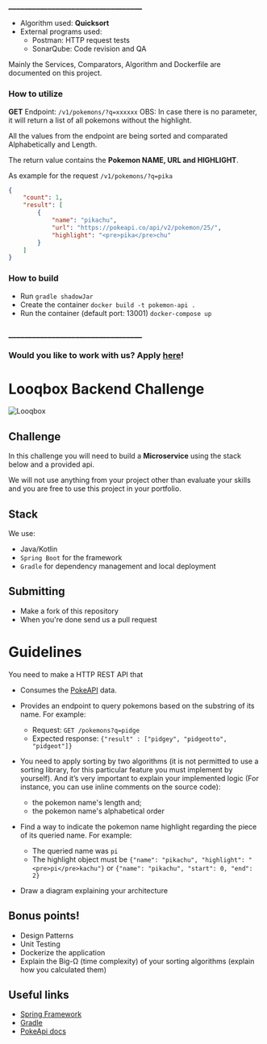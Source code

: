 ### __________________________________

- Algorithm used: **Quicksort**
- External programs used:
  - Postman: HTTP request tests
  - SonarQube: Code revision and QA

Mainly the Services, Comparators, Algorithm and Dockerfile are documented on this project.
### How to utilize

**GET** Endpoint: `/v1/pokemons/?q=xxxxxx`
OBS: In case there is no parameter, it will return a list of all pokemons without the highlight.

All the values from the endpoint are being sorted and comparated
Alphabetically and Length.

The return value contains the **Pokemon NAME, URL and HIGHLIGHT**.

As example for the request `/v1/pokemons/?q=pika`
```json
{
    "count": 1,
    "result": [
        {
            "name": "pikachu",
            "url": "https://pokeapi.co/api/v2/pokemon/25/",
            "highlight": "<pre>pika</pre>chu"
        }
    ]
}
```

### How to build

- Run `gradle shadowJar`
- Create the container `docker build -t pokemon-api .`
- Run the container (default port: 13001) `docker-compose up`

### __________________________________

### Would you like to work with us? Apply [here](https://app.pipefy.com/public_form/840222)!

# Looqbox Backend Challenge
![Looqbox](https://github.com/looqbox/looqbox-backend-challenge/blob/master/logo.png)

## Challenge
In this challenge you will need to build a **Microservice** using the stack below and a provided api.

We will not use anything from your project other than evaluate your skills and you are free to use this project in your portfolio.

## Stack
We use:
- Java/Kotlin
- `Spring Boot` for the framework
- `Gradle` for dependency management and local deployment

## Submitting
- Make a fork of this repository
- When you're done send us a pull request

# Guidelines
You need to make a HTTP REST API that 
- Consumes the [PokeAPI](https://pokeapi.co/) data.
- Provides an endpoint to query pokemons based on the substring of its name. For example:
  - Request: `GET /pokemons?q=pidge`
  - Expected response: ```{"result" : ["pidgey", "pidgeotto", "pidgeot"]}```
- You need to apply sorting by two algorithms (it is not permitted to use a sorting library, for this particular feature you must implement by yourself). And it’s very important to explain your implemented logic (For instance, you can use inline comments on the source code): 
  - the pokemon name's length and; 
  - the pokemon name's alphabetical order 
 
- Find a way to indicate the pokemon name highlight regarding the piece of its queried name. For example:
  - The queried name was `pi`
  - The highlight object must be ```{"name": "pikachu", "highlight": "<pre>pi</pre>kachu"}``` or ```{"name": "pikachu", "start": 0, "end": 2}```
- Draw a diagram explaining your architecture

## Bonus points!
- Design Patterns
- Unit Testing
- Dockerize the application
- Explain the Big-Ω (time complexity) of your sorting algorithms (explain how you calculated them)

## Useful links
- [Spring Framework](https://spring.io/)
- [Gradle](https://gradle.org/)
- [PokeApi docs](https://pokeapi.co/docs/v2.html)
